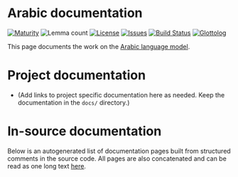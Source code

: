 # Arabic documentation

[![Maturity](https://img.shields.io/endpoint?url=https%3A%2F%2Fraw.githubusercontent.com%2Fgiellalt%2Flang-ara%2Fgh-pages%2Fmaturity.json)](https://giellalt.github.io/MaturityClassification.html)
![Lemma count](https://img.shields.io/endpoint?url=https%3A%2F%2Fraw.githubusercontent.com%2Fgiellalt%2Flang-ara%2Fgh-pages%2Flemmacount.json)
[![License](https://img.shields.io/github/license/giellalt/lang-ara)](https://github.com/giellalt/lang-ara/blob/main/LICENSE)
[![Issues](https://img.shields.io/github/issues/giellalt/lang-ara)](https://github.com/giellalt/lang-ara/issues)
[![Build Status](https://builds.giellalt.org/api/badge/lang-ara?label=CI)](https://builds.giellalt.org/pipelines/lang-ara/builds/latest)
[![Glottolog](https://img.shields.io/badge/Glottolog-green)](https://glottolog.org/resource/languoid/id/__GLOTTOLOG_ID__)

This page documents the work on the [Arabic language model](https://github.com/giellalt/lang-ara). 

# Project documentation

* (Add links to project specific documentation here as needed. Keep the documentation in the `docs/` directory.)

# In-source documentation

Below is an autogenerated list of documentation pages built from structured comments in the source code. All pages are also concatenated and can be read as one long text [here](ara.md).

